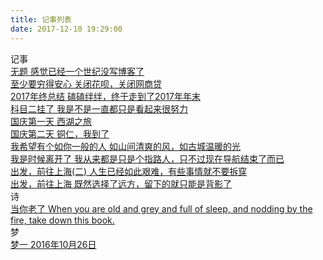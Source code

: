 ```yaml
---
title: 记事列表
date: 2017-12-10 19:29:00
---
```


<script type="text/javascript" src="../scripts/loadListCss.js" defer="defer"></script>

<div class="container 2017">
  <div class="header"><i class="icon-bookmark"></i>记事</div>
  <div class="content">
    <div class="link-item">
      <a href="posts/long_long_ago.html" target="_blank">
        <span class="title">无题</span>
        <span class="des">感觉已经一个世纪没写博客了</span>
      </a>
    </div>
    <div class="link-item">
      <a href="posts/close_hua_bie.html" target="_blank">
        <span class="title">至少要穷得安心</span>
        <span class="des">关闭花呗，关闭网商贷</span>
      </a>
    </div>
    <div class="link-item">
      <a href="posts/2017_summary.html" target="_blank">
        <span class="title">2017年终总结</span>
        <span class="des">磕磕绊绊，终于走到了2017年年末</span>
      </a>
    </div>
    <div class="link-item">
      <a href="posts/kemuer.html" target="_blank">
          <span class="title">科目二挂了</span>
          <span class="des">我是不是一直都只是看起来很努力</span>
        </a>
    </div>
    <div class="link-item">
      <a href="posts/guo_qing_1.html" target="_blank">
          <span class="title">国庆第一天</span>
          <span class="des">西湖之旅</span>
        </a>
    </div>
    <div class="link-item">
      <a href="posts/guo_qing_2.html" target="_blank">
          <span class="title">国庆第二天</span>
          <span class="des">铜仁，我到了</span>
        </a>
    </div>
    <div class="link-item">
      <a href="posts/ru_ni_yi_ban_de_ren.html" target="_blank">
          <span class="title">我希望有个如你一般的人</span>
          <span class="des">如山间清爽的风，如古城温暖的光</span>
        </a>
    </div>
    <div class="link-item">
      <a href="posts/the_feelling_loving.html" target="_blank">
          <span class="title">我是时候离开了</span>
          <span class="des">我从来都是只是个指路人，只不过现在导航结束了而已</span>
        </a>
    </div>
    <!--<div class="link-item">
      <a href="posts/xi_da_li_bie.html" target="_blank">
          <span class="title">离别西大</span>
          <span class="des">含着泪，我一读再读。却不得不承认，青春是一本太过仓促的书</span>
        </a>
    </div>-->
    <div class="link-item">
      <a href="posts/go_to_shanghai2.html" target="_blank">
          <span class="title">出发，前往上海(二)</span>
          <span class="des">人生已经如此艰难，有些事情就不要拆穿</span>
        </a>
    </div>
    <div class="link-item">
      <a href="posts/go_to_shanghai.html" target="_blank">
          <span class="title">出发，前往上海</span>
          <span class="des">既然选择了远方，留下的就只能是背影了</span>
        </a>
    </div>
  </div>
</div>
<div class="container 2017">
  <div class="header"><i class="icon-bookmark"></i>诗</div>
  <div class="content">
    <div class="link-item">
      <a href="posts/dang_ni_lao_le.html" target="_blank">
          <span class="title">当你老了</span>
          <span class="des">When you are old and grey and full of sleep, and nodding by the fire, take down this book.</span>
        </a>
    </div>
  </div>
</div>
<div class="container">
  <div class="header"><i class="icon-bookmark"></i>梦</div>
  <div class="content">
    <div class="link-item">
      <a href="./posts/dream01.html" target="_blank">
          <span class="title">梦一</span>
          <span class="des">2016年10月26日</span>
        </a>
    </div>
  </div>
</div>
